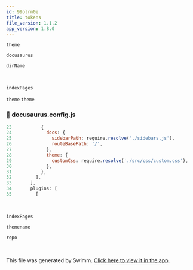 ```yaml
---
id: 99olrm0e
title: tokens
file_version: 1.1.2
app_version: 1.8.0
---
```


`theme`<swm-token data-swm-token=":docusaurus.config.js:28:1:1:`        theme: {`"/>

`docusaurus`

`dirName`<swm-token data-swm-token=":sidebars.js:14:14:14:`  tutorialSidebar: [{type: &#39;autogenerated&#39;, dirName: &#39;.&#39;}],`"/>

<br/>

`indexPages`<swm-token data-swm-token=":docusaurus.config.js:38:1:1:`        indexPages: true,`"/>

`theme`<swm-token data-swm-token=":docusaurus.config.js:28:1:1:`        theme: {`"/> `theme`<swm-token data-swm-token=":docusaurus.config.js:28:1:1:`        theme: {`"/>
<!-- NOTE-swimm-snippet: the lines below link your snippet to Swimm -->
### 📄 docusaurus.config.js
```javascript
23           {
24             docs: {
25               sidebarPath: require.resolve('./sidebars.js'),
26               routeBasePath: '/',
27             },
28             theme: {
29               customCss: require.resolve('./src/css/custom.css'),
30             },
31           },
32         ],
33       ],
34       plugins: [
35         [
```

<br/>

`indexPages`<swm-token data-swm-token=":docusaurus.config.js:38:1:1:`        indexPages: true,`"/>

`theme`<swm-token data-swm-token=":docusaurus.config.js:28:1:1:`        theme: {`"/>`name`<swm-token data-swm-token=":docusaurus.config.js:11:17:17:`  projectName: &#39;skynet&#39;, // Usually your repo name.`"/>

`repo`<swm-token data-swm-token=":docusaurus.config.js:11:15:15:`  projectName: &#39;skynet&#39;, // Usually your repo name.`"/>

<br/>

This file was generated by Swimm. [Click here to view it in the app](http://localhost:5000/repos/Z2l0aHViJTNBJTNBTm9hUmVwbyUzQSUzQU5vYW96ZXI=/docs/99olrm0e).

